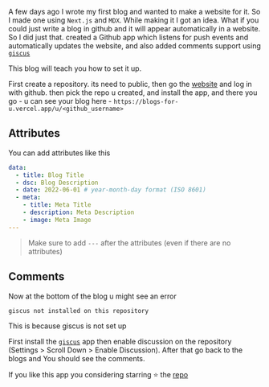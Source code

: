 A few days ago I wrote my first blog and wanted to make a website for it. So I made one using `Next.js` and `MDX`. While making it I got an idea. What if you could just write a blog in github and it will appear automatically in a website. So I did just that. created a Github app which listens for push events and automatically updates the website, and also added comments support using [`giscus`](https://giscus.app/)

This blog will teach you how to set it up.

First create a repository. its need to public, then go the [website](https://blogs-for-u.vercel.app/) and log in with github. then pick the repo u created, and install the app, and there you go - u can see your blog here - `https://blogs-for-u.vercel.app/u/<github_username>`

## Attributes
You can add attributes like this

```yaml
data:
  - title: Blog Title
  - dsc: Blog Description
  - date: 2022-06-01 # year-month-day format (ISO 8601)
  - meta:
    - title: Meta Title
    - description: Meta Description
    - image: Meta Image
---
```
> Make sure to add `---` after the attributes (even if there are no attributes)

## Comments

Now at the bottom of the blog u might see an error
```
giscus not installed on this repository
```
This is because giscus is not set up

First install the [`giscus`](https://github.com/apps/giscus) app then enable discussion on the repository (Settings > Scroll Down > Enable Discussion). After that go back to the blogs and You should see the comments.

If you like this app you considering starring ⭐ the [repo](https://github.com/kekda-py/blogs)